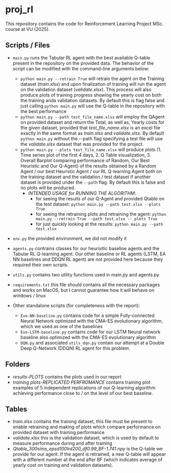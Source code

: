 # proj_rl
This repository contains the code for Reinforcement Learning Project MSc. course at VU (2025).

## Scripts / Files
- `main.py` runs the Tabular RL agent with the best available Q-table present in the repository on the provided data. The behavior of the script can be modified with the command-line arguments below:
    - `python main.py --retrain True` will retrain the agent on the Training dataset (*train.xlsx*) and upon finalization of training will run the agent on the validation dataset (*validate.xlsx*). This process will also produce plots of training progress showing the yearly cost on both the training anda validation datasets. By default this is flag false and just calling `python main.py` will use the Q-table in the repository with the best performance
    - `python main.py --path test_file_name.xlsx`  will employ the QAgent on provided dataset and return the Total, as well as, Yearly costs for the given dataset, provided that *test_file_name.xlsx* is an excel file exactly in the same format as *train.xlsx* and *validate.xlsx*. By default `python main.py` without the --path flag specifying a test file will use the *validate.xlsx* dataset that was provided for the project.
    - `python main.py --plots test_file_name.xlsx` will produce plots (1. Time series plot of the first 4 days, 2. Q Table visualization, 3. Overall Barplot comparing performance of Random, Our Best Heuristic and Our Q-Agent) of the results obtained by a Random Agent / our best Heuristic Agent / our RL Q-learning Agent both on the training dataset and the validation / test dataset if another dataset is provided under the `--path` flag. By default this is false and no plots will be produced.
        - *INTENDED USAGE for RUNNING THE ALGORITHM*:
            - for seeing the results of our Q-Agent and provided Qtable on the test dataset: 
            `python main.py --path test.xlsx --plots True`
            - for seeing the retraining plots and retraining the agent:
            `python main.py --retrain True --path test.xlsx -- plots True`
            - for just quickly looking at the results: `python main.py --path test.xlsx`

- `env.py` the provided environment, we did not modify it

- `agents.py` contrains classes for our heurisitic baseline agents and the Tabular RL Q-learning agent. Our other baseline or RL agents (LSTM, EA NN baselines and DDQN RL agent) are not provided here because they required their own scripts.

- `utils.py` contains two utility functions used in main.py and agents.py

- `requirements.txt` this file should contains all the necessary packages and works on MacOS, but I cannot guarantee how it will behave on windows / linux

- Other standalone scripts (for completeness with the report):
    - `Evo-NN-baseline.py` contains code for a simple Fully-connected Neural Network optimized with the CMA-ES evolutionary algorithm, which we used as one of the baselines
    - `Evo-LSTM-baseline.py` contains code for our LSTM Neural network baseline also optimized with the CMA-ES evolutionary algorithm
    - `DQN.py` and associated `utils_dqn.py` contain our attempt at a Double Deep Q-Network (DDQN) RL agent for this problem.

## Folders
- *results-PLOTS* contains the plots used in our report
- *training plots-REPLICATED PERFROMANCE* contains training plot examples of 5 independent replications of our Q-learning algorithm achieving performance close to / on the level of our best baseline.

## Tables
- *train.xlsx* contains the training dataset, this file must be present to enable retraining and making of plots which compare performance on provided dataset with training performance
- *validate.xlsx* this is the validation dataset, which is used by default to measure performance during and after training
- *Qtable_300sims_epsd100lrd200_df0.99_BF-1.741.npy* is the Q-table we provide for our agent. If the agent is retrained, a new Q-table will appear with a different number at the end after BF (which indicates average of yearly cost on training and validation datasets).



